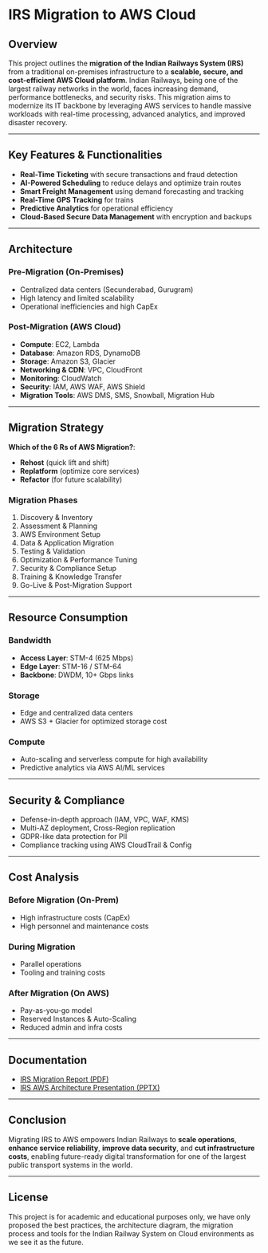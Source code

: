 # IRS Migration to AWS Cloud

## Overview

This project outlines the **migration of the Indian Railways System (IRS)** from a traditional on-premises infrastructure to a **scalable, secure, and cost-efficient AWS Cloud platform**. Indian Railways, being one of the largest railway networks in the world, faces increasing demand, performance bottlenecks, and security risks. This migration aims to modernize its IT backbone by leveraging AWS services to handle massive workloads with real-time processing, advanced analytics, and improved disaster recovery.

---

## Key Features & Functionalities

- **Real-Time Ticketing** with secure transactions and fraud detection  
- **AI-Powered Scheduling** to reduce delays and optimize train routes  
- **Smart Freight Management** using demand forecasting and tracking  
- **Real-Time GPS Tracking** for trains  
- **Predictive Analytics** for operational efficiency  
- **Cloud-Based Secure Data Management** with encryption and backups  

---

## Architecture

### Pre-Migration (On-Premises)

- Centralized data centers (Secunderabad, Gurugram)
- High latency and limited scalability
- Operational inefficiencies and high CapEx

### Post-Migration (AWS Cloud)

- **Compute**: EC2, Lambda  
- **Database**: Amazon RDS, DynamoDB  
- **Storage**: Amazon S3, Glacier  
- **Networking & CDN**: VPC, CloudFront  
- **Monitoring**: CloudWatch  
- **Security**: IAM, AWS WAF, AWS Shield  
- **Migration Tools**: AWS DMS, SMS, Snowball, Migration Hub  

---

## Migration Strategy

**Which of the 6 Rs of AWS Migration?**:
- **Rehost** (quick lift and shift)
- **Replatform** (optimize core services)
- **Refactor** (for future scalability)

### Migration Phases

1. Discovery & Inventory  
2. Assessment & Planning  
3. AWS Environment Setup  
4. Data & Application Migration  
5. Testing & Validation  
6. Optimization & Performance Tuning  
7. Security & Compliance Setup  
8. Training & Knowledge Transfer  
9. Go-Live & Post-Migration Support  

---

## Resource Consumption

### Bandwidth

- **Access Layer**: STM-4 (625 Mbps)  
- **Edge Layer**: STM-16 / STM-64  
- **Backbone**: DWDM, 10+ Gbps links

### Storage

- Edge and centralized data centers  
- AWS S3 + Glacier for optimized storage cost

### Compute

- Auto-scaling and serverless compute for high availability  
- Predictive analytics via AWS AI/ML services  

---

## Security & Compliance

- Defense-in-depth approach (IAM, VPC, WAF, KMS)  
- Multi-AZ deployment, Cross-Region replication  
- GDPR-like data protection for PII  
- Compliance tracking using AWS CloudTrail & Config  

---

## Cost Analysis

### Before Migration (On-Prem)

- High infrastructure costs (CapEx)  
- High personnel and maintenance costs  

### During Migration

- Parallel operations  
- Tooling and training costs  

### After Migration (On AWS)

- Pay-as-you-go model  
- Reserved Instances & Auto-Scaling  
- Reduced admin and infra costs  

---

## Documentation

- [IRS Migration Report (PDF)](./REPORT-IRS.pdf)  
- [IRS AWS Architecture Presentation (PPTX)](./IRS%20Migration%20to%20AWS%20PPT.pptx)  

---

## Conclusion

Migrating IRS to AWS empowers Indian Railways to **scale operations**, **enhance service reliability**, **improve data security**, and **cut infrastructure costs**, enabling future-ready digital transformation for one of the largest public transport systems in the world.

---

## License

This project is for academic and educational purposes only, we have only proposed the best practices, the architecture diagram, the migration process and tools for the Indian Railway System on Cloud environments as we see it as the future.
